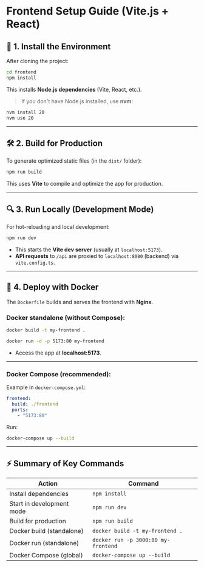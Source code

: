 # Frontend Setup Guide (Vite.js + React)

## 🚀 1. Install the Environment

After cloning the project:

```bash
cd frontend
npm install
```

This installs **Node.js dependencies** (Vite, React, etc.).

> If you don't have Node.js installed, use **nvm**:

```bash
nvm install 20
nvm use 20
```

---

## 🛠️ 2. Build for Production

To generate optimized static files (in the `dist/` folder):

```bash
npm run build
```

This uses **Vite** to compile and optimize the app for production.

---

## 🔍 3. Run Locally (Development Mode)

For hot-reloading and local development:

```bash
npm run dev
```

- This starts the **Vite dev server** (usually at `localhost:5173`).
- **API requests** to `/api` are proxied to `localhost:8080` (backend) via `vite.config.ts`.

---

## 🐳 4. Deploy with Docker

The `Dockerfile` builds and serves the frontend with **Nginx**.

### Docker standalone (without Compose):

```bash
docker build -t my-frontend .

docker run -d -p 5173:80 my-frontend
```

- Access the app at **localhost:5173**.

---

### Docker Compose (recommended):

Example in `docker-compose.yml`:

```yaml
frontend:
  build: ./frontend
  ports:
    - "5173:80"
```

Run:

```bash
docker-compose up --build
```

---

## ⚡ Summary of Key Commands

| Action                    | Command                             |
|---------------------------|-------------------------------------|
| Install dependencies      | `npm install`                       |
| Start in development mode | `npm run dev`                       |
| Build for production      | `npm run build`                     |
| Docker build (standalone) | `docker build -t my-frontend .`     |
| Docker run (standalone)   | `docker run -p 3000:80 my-frontend` |
| Docker Compose (global)   | `docker-compose up --build`         |
